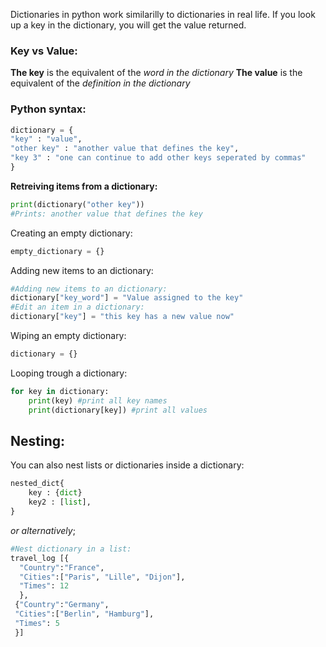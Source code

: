 Dictionaries in python work similarilly to dictionaries in real life.
If you look up a key in the dictionary, you will get the value returned.


### Key vs Value:
**The key** is the equivalent of the *word in the dictionary*
**The value** is the equivalent of the *definition in the dictionary*
### Python syntax:
``` python
dictionary = {
"key" : "value",
"other key" : "another value that defines the key",
"key 3" : "one can continue to add other keys seperated by commas"
}
```
**Retreiving items from a dictionary:**
``` python
print(dictionary("other key")) 
#Prints: another value that defines the key
```
Creating an empty dictionary:
``` python
empty_dictionary = {}
```
Adding new items to an dictionary:
``` python
#Adding new items to an dictionary:
dictionary["key_word"] = "Value assigned to the key"
#Edit an item in a dictionary:
dictionary["key"] = "this key has a new value now"
```
Wiping an empty dictionary:
``` python
dictionary = {}
```
Looping trough a dictionary:
``` python
for key in dictionary:
    print(key) #print all key names
    print(dictionary[key]) #print all values
```
## Nesting:
You can also nest lists or dictionaries inside a dictionary:
``` python
nested_dict{
	key : {dict}
	key2 : [list],
}
```
*or alternatively*;
``` python
#Nest dictionary in a list:
travel_log [{
  "Country":"France",
  "Cities":["Paris", "Lille", "Dijon"], 
  "Times": 12
  },
 {"Country":"Germany",
 "Cities":["Berlin", "Hamburg"], 
 "Times": 5
 }]

```